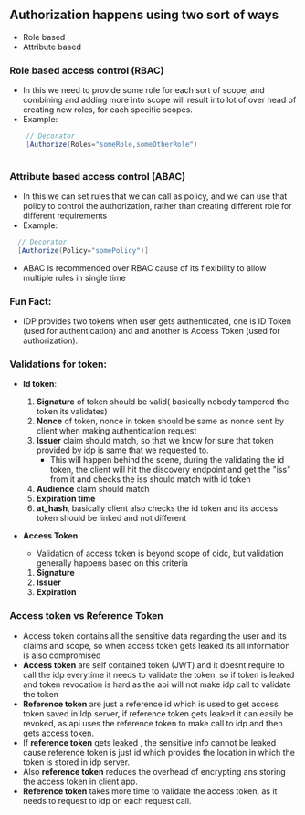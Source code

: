 ﻿## Authorization happens using two sort of ways
- Role based
- Attribute based

### Role based access control (RBAC)
- In this we need to provide some role for each sort of scope, and combining and adding more into scope will result into lot of over head of creating new roles, for each specific scopes.
- Example:
```c#
    // Decorator
    [Authorize(Roles="someRole,someOtherRole")
        
```

### Attribute based access control (ABAC)
- In this we can set rules that we can call as policy, and we can use that policy to control the authorization, rather than creating different role for different requirements
- Example:
```c#
  // Decorator
  [Authorize(Policy="somePolicy")]
```

- ABAC is recommended over RBAC cause of its flexibility to allow multiple rules in single time


### Fun Fact:
- IDP provides two tokens when user gets authenticated, one is ID Token (used for authentication) and
  and another is Access Token (used for authorization).

### Validations for token:
- **Id token**:
  1. **Signature** of token should be valid( basically nobody tampered the token its validates)
  2. **Nonce** of token, nonce in token should be same as nonce sent by client when making authentication request
  3. **Issuer** claim should match, so that we know for sure that token provided by idp is same that we requested to.
     - This will happen behind the scene, during the validating the id token,
       the client will hit the discovery endpoint and get the "iss" from it and checks the iss should match with id token
  4. **Audience** claim should match
  5. **Expiration time**
  6. **at_hash**, basically client also checks the id token and its access token should be linked and not different

- **Access Token**
  - Validation of access token is beyond scope of oidc, but validation generally happens
    based on this criteria
  1. **Signature**
  2. **Issuer**
  3. **Expiration**

### Access token vs Reference Token
- Access token contains all the sensitive data regarding the user and its claims and scope,
  so when access token gets leaked its all information is also compromised
- **Access token** are self contained token (JWT) and it doesnt require to call the idp
 everytime it needs to validate the token, so if token is leaked and token revocation is hard as
 the api will not make idp call to validate the token
- **Reference token** are just a reference id which is used to get access token saved in Idp server,
 if reference token gets leaked it can easily be revoked, as api uses the reference token to make call to 
 idp and then gets access token.
- If **reference token** gets leaked , the sensitive info cannot be leaked cause reference token is
 just id which provides the location in which the token is stored in idp server.
- Also **reference token** reduces the overhead of encrypting ans storing the access token in client app.
- **Reference token** takes more time to validate the access token, as it needs to request to idp on each request call.